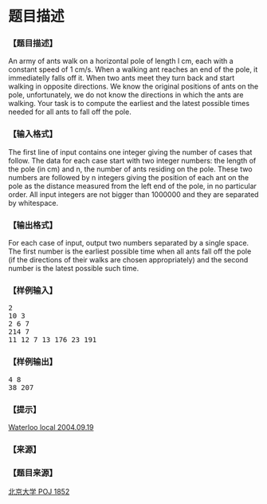 # 题目描述


<h3>
【题目描述】
</h3>
<div class="ptx" lang="zh-CN">
An army of ants walk on a horizontal pole of length l cm, each with a constant speed of 1 cm/s. When a walking ant reaches an end of the pole, it immediatelly falls off it. When two ants meet they turn back and start walking in opposite directions. We know the original positions of ants on the pole, unfortunately, we do not know the directions in which the ants are walking. Your task is to compute the earliest and the latest possible times needed for all ants to fall off the pole.
</div>
<h3>
【输入格式】
</h3>
<div class="ptx" lang="zh-CN">
The first line of input contains one integer giving the number of cases that follow. The data for each case start with two integer numbers: the length of the pole (in cm) and n, the number of ants residing on the pole. These two numbers are followed by n integers giving the position of each ant on the pole as the distance measured from the left end of the pole, in no particular order. All input integers are not bigger than 1000000 and they are separated by whitespace.
</div>
<h3>
【输出格式】
</h3>
<div class="ptx" lang="zh-CN">
For each case of input, output two numbers separated by a single space. The first number is the earliest possible time when all ants fall off the pole (if the directions of their walks are chosen appropriately) and the second number is the latest possible such time. <br/>
</div>
<h3>
【样例输入】
</h3>
<pre class="sio">2
10 3
2 6 7
214 7
11 12 7 13 176 23 191
</pre>
<h3>
【样例输出】
</h3>
<pre class="sio">4 8
38 207
</pre>
<h3>
【提示】
</h3>
<div class="ptx" lang="zh-CN">
<a href="searchproblem?field=source&amp;key=Waterloo+local+2004.09.19">Waterloo local 2004.09.19</a> 
</div>
<h3>
【来源】
</h3>
<h3>
【题目来源】
</h3>
<a href="http://www.poj.org/problem?id=1852&amp;lang=zh-CN&amp;change=true"> 北京大学 POJ 1852</a>
